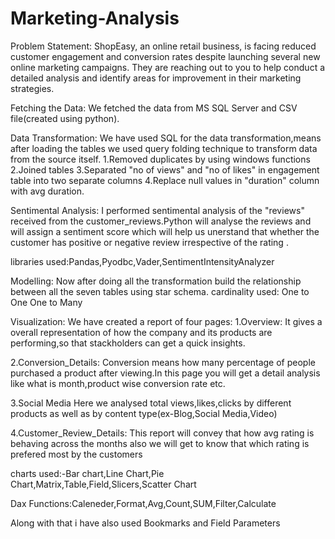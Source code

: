 # Marketing-Analysis
Problem Statement:
ShopEasy, an online retail business, is facing reduced customer engagement and conversion rates despite launching several new online marketing campaigns. They are reaching out to you to help conduct a detailed analysis and identify areas for improvement in their marketing strategies.

Fetching the Data:
We fetched the data from MS SQL Server and CSV file(created using python).

Data Transformation:
We have used SQL for the data transformation,means after loading the tables we used query folding technique to transform data from the source
itself.
1.Removed duplicates by using windows functions
2.Joined tables
3.Separated "no of views" and "no of likes" in engagement table into two separate columns
4.Replace null values in "duration" column with avg duration.

Sentimental Analysis:
I performed sentimental analysis of the "reviews" received from the customer_reviews.Python will analyse the reviews and will assign a sentiment score which will help us unerstand that whether the customer has positive or negative review irrespective of the rating .

libraries used:Pandas,Pyodbc,Vader,SentimentIntensityAnalyzer

Modelling:
Now after doing all the transformation build the relationship between all the seven tables using star schema.
cardinality used:
One to One
One to Many

Visualization:
We have created a report of four pages:
1.Overview:
It gives a overall representation of how the company and its products are performing,so that stackholders can get a quick insights.

2.Conversion_Details:
Conversion means how many percentage of people purchased a product after viewing.In this page you will get a detail analysis like 
what is month,product wise conversion rate etc.

3.Social Media
Here we analysed total views,likes,clicks by different products as well as by content type(ex-Blog,Social Media,Video)

4.Customer_Review_Details:
This report will convey that how avg rating is behaving across the months also we will get to know that which rating is prefered most by the customers

charts used:-Bar chart,Line Chart,Pie Chart,Matrix,Table,Field,Slicers,Scatter Chart

Dax Functions:Caleneder,Format,Avg,Count,SUM,Filter,Calculate

Along with that i have also used Bookmarks and Field Parameters








